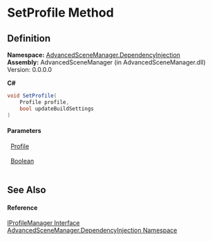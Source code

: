 # SetProfile Method




## Definition
**Namespace:** <a href="N_AdvancedSceneManager_DependencyInjection">AdvancedSceneManager.DependencyInjection</a>  
**Assembly:** AdvancedSceneManager (in AdvancedSceneManager.dll) Version: 0.0.0.0

**C#**
``` C#
void SetProfile(
	Profile profile,
	bool updateBuildSettings
)
```



#### Parameters
<dl><dt>  <a href="T_AdvancedSceneManager_Models_Profile">Profile</a></dt><dd> </dd><dt>  <a href="https://learn.microsoft.com/dotnet/api/system.boolean" target="_blank" rel="noopener noreferrer">Boolean</a></dt><dd> </dd></dl>

## See Also


#### Reference
<a href="T_AdvancedSceneManager_DependencyInjection_IProfileManager">IProfileManager Interface</a>  
<a href="N_AdvancedSceneManager_DependencyInjection">AdvancedSceneManager.DependencyInjection Namespace</a>  
